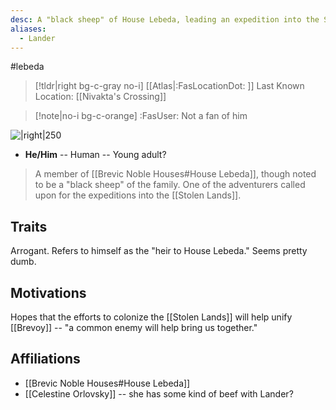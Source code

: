 ```yaml
---
desc: A "black sheep" of House Lebeda, leading an expedition into the Stolen Lands
aliases:
  - Lander
---
```

#lebeda
>[!tldr|right bg-c-gray no-i] [[Atlas|:FasLocationDot: ]] Last Known Location: [[Nivakta's Crossing]]

>[!note|no-i bg-c-orange] :FasUser: Not a fan of him

![|right|250](https://static.wikia.nocookie.net/pathfinderkingmaker_gamepedia_en/images/4/40/LanderLebeda.png/revision/latest?cb=20180927134342)

- **He/Him** -- Human -- Young adult?

>A member of [[Brevic Noble Houses#House Lebeda]], though noted to be a "black sheep" of the family. One of the adventurers called upon for the expeditions into the [[Stolen Lands]].

## Traits
Arrogant. Refers to himself as the "heir to House Lebeda." Seems pretty dumb.

## Motivations
Hopes that the efforts to colonize the [[Stolen Lands]] will help unify [[Brevoy]] -- "a common enemy will help bring us together."

## Affiliations
- [[Brevic Noble Houses#House Lebeda]]
- [[Celestine Orlovsky]] -- she has some kind of beef with Lander?